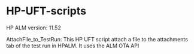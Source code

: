 # HP-UFT-scripts

HP ALM version: 11.52

AttachFile_to_TestRun: 
    This HP UFT script attach a file to the attachments tab of the test run in HPALM. It uses the ALM OTA API
